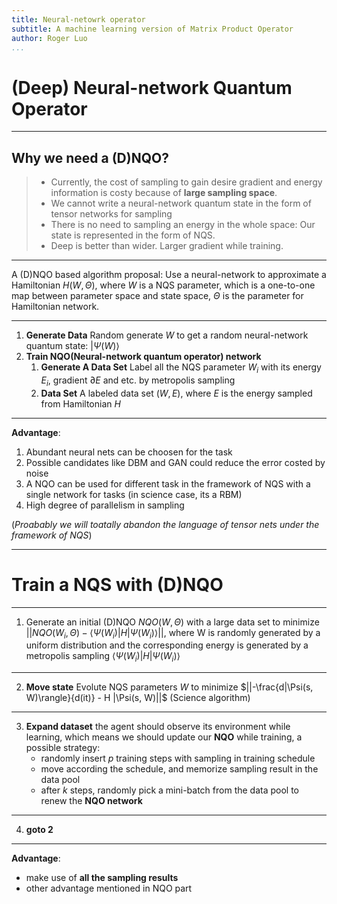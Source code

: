```yaml
---
title: Neural-netowrk operator
subtitle: A machine learning version of Matrix Product Operator
author: Roger Luo
...
```



# (Deep) Neural-network Quantum Operator

---

## Why we need a (D)NQO?

> - Currently, the cost of sampling to gain desire gradient and energy information is costy because of **large sampling space**. 
> - We cannot write a neural-network quantum state in the form of tensor networks for sampling
> - There is no need to sampling an energy in the whole space: Our state is represented in the form of NQS. 
> - Deep is better than wider. Larger gradient while training.

---

A (D)NQO based algorithm proposal: Use a neural-network to approximate a Hamiltonian $H(W, \Theta)$, where $W$ is a NQS parameter, which is a one-to-one map between parameter space and state space, $\Theta$ is the parameter for Hamiltonian network.

---

 1. **Generate Data** Random generate $W$ to get a random neural-network quantum state: $|\Psi(W)\rangle$
 2. **Train NQO(Neural-network quantum operator) network** 
    1. **Generate A Data Set** Label all the NQS parameter $W_i$ with its energy $E_i$, gradient $\partial E$ and etc. by metropolis sampling 
    2. **Data Set** A labeled data set $(W, E)$, where $E$ is the energy sampled from Hamiltonian $H$

---

**Advantage**:

1. Abundant neural nets can be choosen for the task
2. Possible candidates like DBM and GAN could reduce the error costed by noise
3. A NQO can be used for different task in the framework of NQS with a single network for tasks (in science case, its a RBM)
4. High degree of parallelism in sampling

(*Proabably we will toatally abandon the language of tensor nets under the framework of NQS*)


---


# Train a NQS with (D)NQO

---

1. Generate an initial (D)NQO $NQO(W, \Theta)$ with a large data set to minimize $||NQO(W_i, \Theta) - \langle\Psi(W_i)|H|\Psi(W_i)\rangle||$, where W is randomly generated by a uniform distribution and the corresponding energy is generated by a metropolis sampling $\langle\Psi(W_i)|H|\Psi(W_i)\rangle$

---


2. **Move state** Evolute NQS parameters $W$ to minimize $||-\frac{d|\Psi(s, W)\rangle}{d(it)} - H |\Psi(s, W)||$ (Science algorithm)

---

3. **Expand dataset** the agent should observe its environment while learning, which means we should update our **NQO** while training, a possible strategy:
    - randomly insert $p$ training steps with sampling in training schedule
    - move according the schedule, and memorize sampling result in the data pool
    - after $k$ steps, randomly pick a mini-batch from the data pool to renew the **NQO network**

---

4. **goto 2**

---


**Advantage**:

- make use of **all the sampling results**
- other advantage mentioned in NQO part